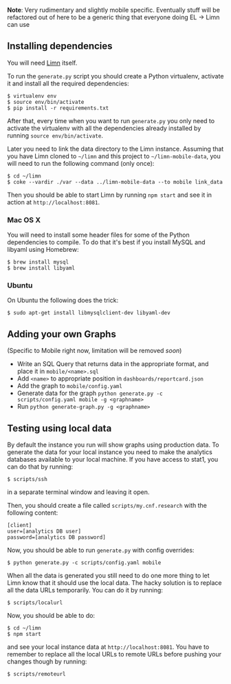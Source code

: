 **Note**: Very rudimentary and slightly mobile specific. Eventually stuff will
be refactored out of here to be a generic thing that everyone doing EL -> Limn
can use

## Installing dependencies

You will need [Limn](https://github.com/wikimedia/limn) itself.

To run the `generate.py` script you should create a Python virtualenv, activate
it and install all the required dependencies:

    $ virtualenv env
    $ source env/bin/activate
    $ pip install -r requirements.txt

After that, every time when you want to run `generate.py` you only need to
activate the virtualenv with all the dependencies already installed by running
`source env/bin/activate`.

Later you need to link the data directory to the Limn instance. Assuming that
you have Limn cloned to `~/limn` and this project to `~/limn-mobile-data`,
you will need to run the following command (only once):

    $ cd ~/limn
    $ coke --vardir ./var --data ../limn-mobile-data --to mobile link_data

Then you should be able to start Limn by running `npm start` and see it in
action at `http://localhost:8081`.

### Mac OS X

You will need to install some header files for some of the Python dependencies
to compile. To do that it's best if you install MySQL and libyaml using
Homebrew:

    $ brew install mysql
    $ brew install libyaml

### Ubuntu

On Ubuntu the following does the trick:

    $ sudo apt-get install libmysqlclient-dev libyaml-dev


## Adding your own Graphs

(Specific to Mobile right now, limitation will be removed *soon*)

- Write an SQL Query that returns data in the appropriate format, and place it
  in `mobile/<name>.sql`
- Add `<name>` to appropriate position in `dashboards/reportcard.json`
- Add the graph to `mobile/config.yaml`
- Generate data for the graph `python generate.py -c scripts/config.yaml mobile -g <graphname>`
- Run `python generate-graph.py -g <graphname>`


## Testing using local data

By default the instance you run will show graphs using production data.
To generate the data for your local instance you need to make the analytics
databases available to your local machine. If you have access to stat1, you
can do that by running:

    $ scripts/ssh

in a separate terminal window and leaving it open.

Then, you should create a file called `scripts/my.cnf.research` with the
following content:

    [client]
    user=[analytics DB user]
    password=[analytics DB password]

Now, you should be able to run `generate.py` with config overrides:

    $ python generate.py -c scripts/config.yaml mobile

When all the data is generated you still need to do one more thing to let
Limn know that it should use the local data. The hacky solution is to replace
all the data URLs temporarily. You can do it by running:

    $ scripts/localurl

Now, you should be able to do:

    $ cd ~/limn
    $ npm start

and see your local instance data at `http://localhost:8081`. You have to
remember to replace all the local URLs to remote URLs before pushing your
changes though by running:

    $ scripts/remoteurl

